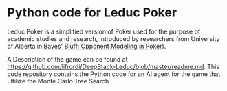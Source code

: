 # Python code for Leduc Poker
Leduc Poker is a simplified version of Poker used for the purpose of academic studies and research, introduced by researchers from University of Alberta in [Bayes' Bluff: Opponent Modeling in Poker](http://poker.cs.ualberta.ca/publications/UAI05.pdf)). 
 
 A Description of the game can be found at https://github.com/lifrordi/DeepStack-Leduc/blob/master/readme.md.
 This code repository contains the Python code for an AI agent for the game that ultilize the Monte Carlo Tree Search
